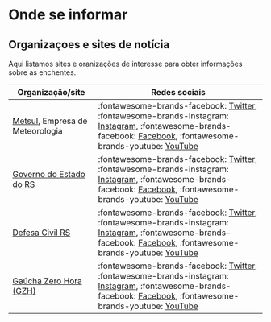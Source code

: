 # Onde se informar

## Organizaçoes e sites de notícia

Aqui listamos sites e oranizações de interesse para obter informações sobre as enchentes.

| Organização/site                                           | Redes sociais                                                                                                                                                                                                 |
| ---------------------------------------------------------- | ------------------------------------------------------------------------------------------------------------------------------------------------------------------------------------------------------------- |
| [Metsul][metsul], Empresa de Meteorologia                  | :fontawesome-brands-facebook: [Twitter][govrs-x], :fontawesome-brands-instagram: [Instagram][govrs-ig], :fontawesome-brands-facebook: [Facebook][govrs-fb],  :fontawesome-brands-youtube: [YouTube][govrs-yt] |
| [Governo do Estado do RS](https://www.estado.rs.gov.br)    | :fontawesome-brands-facebook: [Twitter][govrs-x], :fontawesome-brands-instagram: [Instagram][govrs-ig], :fontawesome-brands-facebook: [Facebook][govrs-fb],  :fontawesome-brands-youtube: [YouTube][govrs-yt] |
| [Defesa Civil RS](http://www.defesacivil.rs.gov.br/)       | :fontawesome-brands-facebook: [Twitter][govrs-x], :fontawesome-brands-instagram: [Instagram][govrs-ig], :fontawesome-brands-facebook: [Facebook][govrs-fb],  :fontawesome-brands-youtube: [YouTube][govrs-yt] |
| [Gaúcha Zero Hora (GZH)](https://gauchazh.clicrbs.com.br/) | :fontawesome-brands-facebook: [Twitter][govrs-x], :fontawesome-brands-instagram: [Instagram][govrs-ig], :fontawesome-brands-facebook: [Facebook][govrs-fb],  :fontawesome-brands-youtube: [YouTube][govrs-yt] |

[metsul]: https://metsul.com/
[metsul-x]: https://twitter.com/metsul
[metsul-ig]: https://www.instagram.com/metsulmeteorologia/
[metsul-fb]: https://facebook.com/metsulmeteorologia
[metsul-yt]: https://youtube.com/metsulcom
[govrs]: https://www.estado.rs.gov.br
[govrs-x]: https://twitter.com/governo_rs
[govrs-ig]: https://www.instagram.com/governo_rs/
[govrs-fb]: https://www.facebook.com/GovernoDoRS
[govrs-yt]: http://www.youtube.com/governodors
[dcrs-x]: https://twitter.com/DefesaCivilRS
[dcrs-ig]: https://www.instagram.com/defesacivilrs/
[dcrs-fb]: https://www.facebook.com/defesacivildors
[dcrs-yt]: https://www.youtube.com/defesacivildoriograndedosul
[gzh-x]: https://twitter.com/gzhdigital
[gzh-ig]: https://www.instagram.com/gzhdigital
[gzh-fb]: https://www.facebook.com/gzhdigital
[gzh-yt]: https://www.youtube.com/@gzhdigital